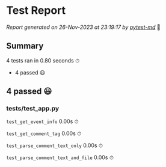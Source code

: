 # Test Report

*Report generated on 26-Nov-2023 at 23:19:17 by [pytest-md]* 📝

[pytest-md]: https://github.com/hackebrot/pytest-md

## Summary

4 tests ran in 0.80 seconds ⏱

- 4 passed 😃

## 4 passed 😃

### tests/test_app.py

`test_get_event_info` 0.00s ⏱

`test_get_comment_tag` 0.00s ⏱

`test_parse_comment_text_only` 0.00s ⏱

`test_parse_comment_text_and_file` 0.00s ⏱
